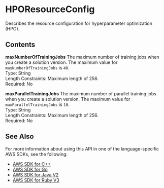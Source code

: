 # HPOResourceConfig<a name="API_HPOResourceConfig"></a>

Describes the resource configuration for hyperparameter optimization \(HPO\)\.

## Contents<a name="API_HPOResourceConfig_Contents"></a>

 **maxNumberOfTrainingJobs**   <a name="personalize-Type-HPOResourceConfig-maxNumberOfTrainingJobs"></a>
The maximum number of training jobs when you create a solution version\. The maximum value for `maxNumberOfTrainingJobs` is `40`\.  
Type: String  
Length Constraints: Maximum length of 256\.  
Required: No

 **maxParallelTrainingJobs**   <a name="personalize-Type-HPOResourceConfig-maxParallelTrainingJobs"></a>
The maximum number of parallel training jobs when you create a solution version\. The maximum value for `maxParallelTrainingJobs` is `10`\.  
Type: String  
Length Constraints: Maximum length of 256\.  
Required: No

## See Also<a name="API_HPOResourceConfig_SeeAlso"></a>

For more information about using this API in one of the language\-specific AWS SDKs, see the following:
+  [AWS SDK for C\+\+](https://docs.aws.amazon.com/goto/SdkForCpp/personalize-2018-05-22/HPOResourceConfig) 
+  [AWS SDK for Go](https://docs.aws.amazon.com/goto/SdkForGoV1/personalize-2018-05-22/HPOResourceConfig) 
+  [AWS SDK for Java V2](https://docs.aws.amazon.com/goto/SdkForJavaV2/personalize-2018-05-22/HPOResourceConfig) 
+  [AWS SDK for Ruby V3](https://docs.aws.amazon.com/goto/SdkForRubyV3/personalize-2018-05-22/HPOResourceConfig) 